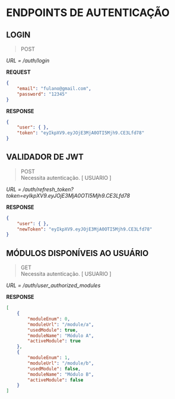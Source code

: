 # ENDPOINTS DE AUTENTICAÇÃO

## LOGIN
> POST

*URL = /auth/login*

**REQUEST**
```json
{
    "email": "fulano@gmail.com",
    "password": "12345"
}
```

**RESPONSE**
```json
{
    "user": { },
    "token": "eyIkpXV9.eyJOjE3MjA0OTI5Mjh9.CE3Lfd78"
}
```

## VALIDADOR DE JWT
> POST  
> Necessita autenticação. [ USUARIO ]

*URL = /auth/refresh_token?token=eyIkpXV9.eyJOjE3MjA0OTI5Mjh9.CE3Lfd78*

**RESPONSE**
```json
{
    "user": { },
    "newToken": "eyIkpXV9.eyJOjE3MjA0OTI5Mjh9.CE3Lfd78"
}
```

## MÓDULOS DISPONÍVEIS AO USUÁRIO
> GET  
> Necessita autenticação. [ USUARIO ]

*URL = /auth/user_authorized_modules*

**RESPONSE**
```json
[
    {
        "moduleEnum": 0,
        "moduleUrl": "/module/a",
        "usedModule": true,
        "moduleName": "Módulo A",
        "activeModule": true
    },
    {
        "moduleEnum": 1,
        "moduleUrl": "/module/b",
        "usedModule": false,
        "moduleName": "Módulo B",
        "activeModule": false
    }
]
```